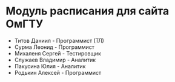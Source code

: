 # Модуль расписания для сайта ОмГТУ
- Титов Даниил - Программист (ТЛ)
- Сурма Леонид - Программист
- Михаленя Сергей  - Тестировщик
- Служаев Владимир - Аналитик
- Пакусина Юлия - Аналитик
- Родькин Алексей - Программист
